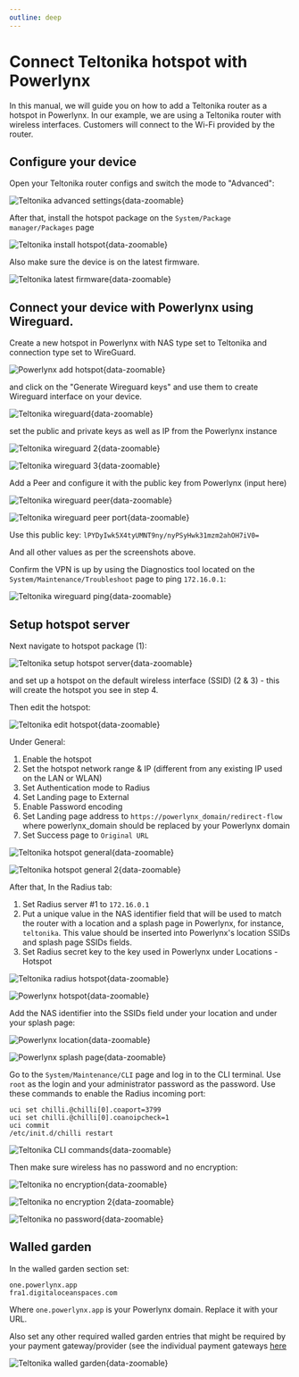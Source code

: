 ```yaml
---
outline: deep
---
```


# Connect Teltonika hotspot with Powerlynx

In this manual, we will guide you on how to add a Teltonika router as a hotspot in Powerlynx.
In our example, we are using a Teltonika router with wireless interfaces. Customers will connect to the Wi-Fi provided by the router.

## Configure your device

Open your Teltonika router configs and switch the mode to "Advanced":

![Teltonika advanced settings](images/teltonika_advanced_settings.png){data-zoomable}

After that, install the hotspot package on the `System/Package manager/Packages` page

![Teltonika install hotspot](images/teltonika_install_hotspot.png){data-zoomable}

Also make sure the device is on the latest firmware.

![Teltonika latest firmware](images/teltonika_latest_os.png){data-zoomable}

## Connect your device with Powerlynx using Wireguard. 

Create a new hotspot in Powerlynx with NAS type set to Teltonika and connection type set to WireGuard.

![Powerlynx add hotspot](images/add_hotspot_teltonika.png){data-zoomable}

and click on the "Generate Wireguard keys" and use them to create Wireguard interface on your device.

![Teltonika wireguard](images/teltonika_add_wireguard.png){data-zoomable}

set the public and private keys as well as IP from the Powerlynx instance

![Teltonika wireguard 2](images/teltonika_add_wireguard_2.png){data-zoomable}

![Teltonika wireguard 3](images/teltonika_add_wireguard_3.png){data-zoomable}

Add a Peer and configure it with the public key from Powerlynx (input here)

![Teltonika wireguard peer](images/teltonika_add_wireguard_4.png){data-zoomable}

![Teltonika wireguard peer port](images/teltonika_add_wireguard_5.png){data-zoomable}

Use this public key: `lPYDyIwk5X4tyUMNT9ny/nyPSyHwk31mzm2ahOH7iV0=`

And all other values as per the screenshots above.

Confirm the VPN is up by using the Diagnostics tool located on the `System/Maintenance/Troubleshoot` page to ping `172.16.0.1`:

![Teltonika wireguard ping](images/teltonika_ping.png){data-zoomable}

## Setup hotspot server

Next navigate to hotspot package (1):

![Teltonika setup hotspot server](images/teltonika_setup_hotspot.png){data-zoomable}

and set up a hotspot on the default wireless interface (SSID) (2 & 3) - this will create the hotspot you see in step 4.

Then edit the hotspot:

![Teltonika edit hotspot](images/teltonika_edit_hotspot.png){data-zoomable}

Under General:

1. Enable the hotspot
2. Set the hotspot network range & IP (different from any existing IP used on the LAN or WLAN)
3. Set Authentication mode to Radius
4. Set Landing page to External
5. Enable Password encoding
6. Set Landing page address to `https://powerlynx_domain/redirect-flow` where powerlynx_domain should be replaced by your Powerlynx domain
7. Set Success page to `Original URL`

![Teltonika hotspot general](images/teltonika_hotspot_general.png){data-zoomable}

![Teltonika hotspot general 2](images/teltonika_general_2.png){data-zoomable}

After that, In the Radius tab:

1. Set Radius server #1 to `172.16.0.1`
2. Put a unique value in the NAS identifier field that will be used to match the router with a location and a splash page in Powerlynx, for instance, `teltonika`. This value should be inserted into Powerlynx's location SSIDs and splash page SSIDs fields.
3. Set Radius secret key to the key used in Powerlynx under Locations - Hotspot

![Teltonika radius hotspot](images/teltonika_radius_2.png){data-zoomable}

![Powerlynx hotspot](images/powerlynx_hotspot.png){data-zoomable}

Add the NAS identifier into the SSIDs field under your location and under your splash page:

![Powerlynx location](images/powerlynx_location_ssid.png){data-zoomable}

![Powerlynx splash page](images/powerlynx_splash_page.png){data-zoomable}

Go to the `System/Maintenance/CLI` page and log in to the CLI terminal. Use `root` as the login and your administrator password as the password. Use these commands to enable the Radius incoming port:
```
uci set chilli.@chilli[0].coaport=3799
uci set chilli.@chilli[0].coanoipcheck=1
uci commit
/etc/init.d/chilli restart
```

![Teltonika CLI commands](images/teltonika_cli_commands.png){data-zoomable}

Then make sure wireless has no password and no encryption:

![Teltonika no encryption](images/teltonika_no_encryption.png){data-zoomable}

![Teltonika no encryption 2](images/teltonik_no_encryption_2.png){data-zoomable}

![Teltonika no password](images/teltonika_no_password.png){data-zoomable}

## Walled garden

In the walled garden section set: 

```
one.powerlynx.app
fra1.digitaloceanspaces.com
```
Where `one.powerlynx.app` is your Powerlynx domain. Replace it with your URL.

Also set any other required walled garden entries that might be required by your payment gateway/provider (see the individual payment gateways [here](https://docs.powerlynx.app/finance/main.html)

![Teltonika walled garden](images/teltonika_walled_garden.png){data-zoomable}


